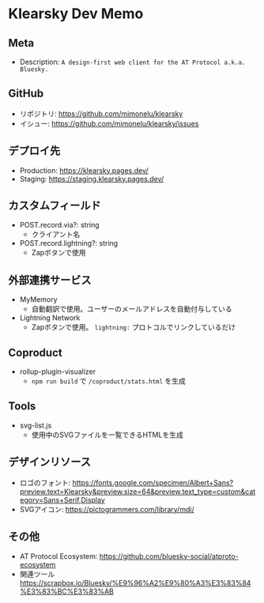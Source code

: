 # Klearsky Dev Memo

## Meta
* Description: `A design-first web client for the AT Protocol a.k.a. Bluesky.`

## GitHub
* リポジトリ: https://github.com/mimonelu/klearsky
* イシュー: https://github.com/mimonelu/klearsky/issues

## デプロイ先
* Production: https://klearsky.pages.dev/
* Staging: https://staging.klearsky.pages.dev/

## カスタムフィールド
* POST.record.via?: string
  * クライアント名
* POST.record.lightning?: string
  * Zapボタンで使用

## 外部連携サービス
* MyMemory
  * 自動翻訳で使用。ユーザーのメールアドレスを自動付与している
* Lightning Network
  * Zapボタンで使用。 `lightning:` プロトコルでリンクしているだけ

## Coproduct
* rollup-plugin-visualizer
  * `npm run build` で `/coproduct/stats.html` を生成

## Tools
* svg-list.js
  * 使用中のSVGファイルを一覧できるHTMLを生成

## デザインリソース
* ロゴのフォント: https://fonts.google.com/specimen/Albert+Sans?preview.text=Klearsky&preview.size=64&preview.text_type=custom&category=Sans+Serif,Display
* SVGアイコン: https://pictogrammers.com/library/mdi/

## その他
* AT Protocol Ecosystem: https://github.com/bluesky-social/atproto-ecosystem
* 関連ツール https://scrapbox.io/Bluesky/%E9%96%A2%E9%80%A3%E3%83%84%E3%83%BC%E3%83%AB
